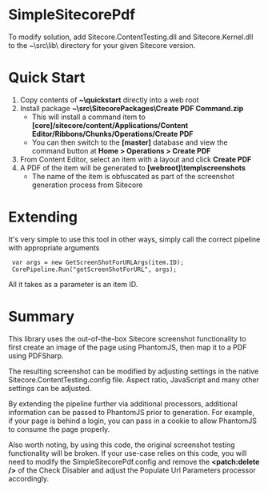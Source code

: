 # SimpleSitecorePdf
To modify solution, add Sitecore.ContentTesting.dll and Sitecore.Kernel.dll to the ~\src\lib\ directory for your given Sitecore version.

# Quick Start

1. Copy contents of **~\quickstart** directly into a web root
2. Install package **~\src\SitecorePackages\Create PDF Command.zip**
    * This will install a command item to **[core]/sitecore/content/Applications/Content Editor/Ribbons/Chunks/Operations/Create PDF**
	* You can then switch to the **[master]** database and view the command button at **Home > Operations > Create PDF**
3. From Content Editor, select an item with a layout and click **Create PDF**
4. A PDF of the item will be generated to **[webroot]\temp\screenshots**
    * The name of the item is obfuscated as part of the screenshot generation process from Sitecore
	
# Extending

It's very simple to use this tool in other ways, simply call the correct pipeline with appropriate arguments

```
 var args = new GetScreenShotForURLArgs(item.ID);
 CorePipeline.Run("getScreenShotForURL", args);
```

All it takes as a parameter is an item ID.  

# Summary

This library uses the out-of-the-box Sitecore screenshot functionality to first create an image of the page using PhantomJS, then map it to a PDF using PDFSharp.

The resulting screenshot can be modified by adjusting settings in the native Sitecore.ContentTesting.config file. Aspect ratio, JavaScript and many other settings can be adjusted.

By extending the pipeline further via additional processors, additional information can be passed to PhantomJS prior to generation.  For example, if your page is behind a login, you can pass in a cookie to allow PhantomJS to consume the page properly.

Also worth noting, by using this code, the original screenshot testing functionality will be broken. If your use-case relies on this code, you will need to modify the SimpleSitecorePdf.config and remove the **<patch:delete />** of the Check Disabler and adjust the Populate Url Parameters processor accordingly.
